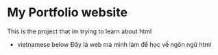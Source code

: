 # My Portfolio website
This is the project that im trying to learn about html
- vietnamese below
Đây là web mà mình làm để học về ngôn ngữ html